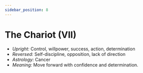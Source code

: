 ```yaml
---
sidebar_position: 8
---
```


# The Chariot (VII)

- *Upright:* Control, willpower, success, action, determination
- *Reversed:* Self-discipline, opposition, lack of direction
- *Astrology:* Cancer
- *Meaning:* Move forward with confidence and determination.